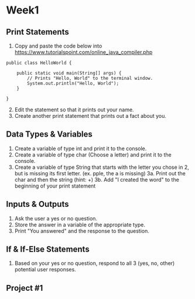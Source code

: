 # Week1

## Print Statements 

1. Copy and paste the code below into https://www.tutorialspoint.com/online_java_compiler.php
```
public class HelloWorld {

    public static void main(String[] args) {
        // Prints "Hello, World" to the terminal window.
        System.out.println("Hello, World");
    }

}
```
2. Edit the statement so that it prints out your name.
3. Create another print statement that prints out a fact about you.

## Data Types & Variables 

1. Create a variable of type int and print it to the console.
2. Create a variable of type char (Choose a letter) and print it to the console.
3. Create a variable of type String that starts with the letter you chose in 2, but is missing its first letter. (ex. pple, the a is missing)
    3a. Print out the char and then the string (hint: +)
    3b. Add "I created the word" to the beginning of your print statement 
    
## Inputs & Outputs 

1. Ask the user a yes or no question.
2. Store the answer in a variable of the appropriate type.
3. Print "You answered" and the response to the question.

## If & If-Else Statements

1. Based on your yes or no question, respond to all 3 (yes, no, other) potential user responses. 

## Project #1
